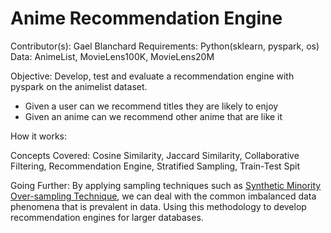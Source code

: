 # Anime Recommendation Engine

Contributor(s): Gael Blanchard
Requirements: Python(sklearn, pyspark, os)
Data: AnimeList, MovieLens100K, MovieLens20M

Objective:
Develop, test and evaluate a recommendation engine with pyspark on the animelist dataset.
- Given a user can we recommend titles they are likely to enjoy
- Given an anime can we recommend other anime that are like it

How it works:

Concepts Covered:
Cosine Similarity, Jaccard Similarity, Collaborative Filtering, Recommendation Engine, Stratified Sampling, Train-Test Spit

Going Further:
By applying sampling techniques such as [Synthetic Minority Over-sampling Technique](https://www.cs.cmu.edu/afs/cs/project/jair/pub/volume16/chawla02a-html/chawla2002.html), we can deal with the common imbalanced data phenomena that is prevalent in data.
Using this methodology to develop recommendation engines for larger databases.
